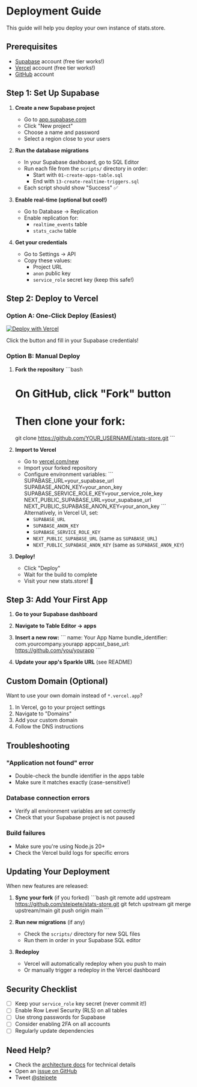 # Deployment Guide

This guide will help you deploy your own instance of stats.store.

## Prerequisites

- [Supabase](https://supabase.com/) account (free tier works!)
- [Vercel](https://vercel.com/) account (free tier works!)
- [GitHub](https://github.com/) account

## Step 1: Set Up Supabase

1. **Create a new Supabase project**
   - Go to [app.supabase.com](https://app.supabase.com/)
   - Click "New project"
   - Choose a name and password
   - Select a region close to your users

2. **Run the database migrations**
   - In your Supabase dashboard, go to SQL Editor
   - Run each file from the `scripts/` directory in order:
     - Start with `01-create-apps-table.sql`
     - End with `13-create-realtime-triggers.sql`
   - Each script should show "Success" ✅

3. **Enable real-time (optional but cool!)**
   - Go to Database → Replication
   - Enable replication for:
     - `realtime_events` table
     - `stats_cache` table

4. **Get your credentials**
   - Go to Settings → API
   - Copy these values:
     - Project URL
     - `anon` public key
     - `service_role` secret key (keep this safe!)

## Step 2: Deploy to Vercel

### Option A: One-Click Deploy (Easiest)

[![Deploy with Vercel](https://vercel.com/button)](https://vercel.com/new/clone?repository-url=https%3A%2F%2Fgithub.com%2Fsteipete%2Fstats-store&env=SUPABASE_URL,SUPABASE_ANON_KEY,SUPABASE_SERVICE_ROLE_KEY,NEXT_PUBLIC_SUPABASE_URL,NEXT_PUBLIC_SUPABASE_ANON_KEY)

Click the button and fill in your Supabase credentials!

### Option B: Manual Deploy

1. **Fork the repository**
   \`\`\`bash
   # On GitHub, click "Fork" button
   # Then clone your fork:
   git clone https://github.com/YOUR_USERNAME/stats-store.git
   \`\`\`

2. **Import to Vercel**
   - Go to [vercel.com/new](https://vercel.com/new)
   - Import your forked repository
   - Configure environment variables:
     \`\`\`
     SUPABASE_URL=your_supabase_url
     SUPABASE_ANON_KEY=your_anon_key
     SUPABASE_SERVICE_ROLE_KEY=your_service_role_key
     NEXT_PUBLIC_SUPABASE_URL=your_supabase_url
     NEXT_PUBLIC_SUPABASE_ANON_KEY=your_anon_key
     \`\`\`
     Alternatively, in Vercel UI, set:
     - `SUPABASE_URL`
     - `SUPABASE_ANON_KEY`
     - `SUPABASE_SERVICE_ROLE_KEY`
     - `NEXT_PUBLIC_SUPABASE_URL` (same as `SUPABASE_URL`)
     - `NEXT_PUBLIC_SUPABASE_ANON_KEY` (same as `SUPABASE_ANON_KEY`)


3. **Deploy!**
   - Click "Deploy"
   - Wait for the build to complete
   - Visit your new stats.store! 🎉

## Step 3: Add Your First App

1. **Go to your Supabase dashboard**
2. **Navigate to Table Editor → apps**
3. **Insert a new row:**
   \`\`\`
   name: Your App Name
   bundle_identifier: com.yourcompany.yourapp
   appcast_base_url: https://github.com/you/yourapp
   \`\`\`

4. **Update your app's Sparkle URL** (see README)

## Custom Domain (Optional)

Want to use your own domain instead of `*.vercel.app`?

1. In Vercel, go to your project settings
2. Navigate to "Domains"
3. Add your custom domain
4. Follow the DNS instructions

## Troubleshooting

### "Application not found" error
- Double-check the bundle identifier in the apps table
- Make sure it matches exactly (case-sensitive!)

### Database connection errors
- Verify all environment variables are set correctly
- Check that your Supabase project is not paused

### Build failures
- Make sure you're using Node.js 20+
- Check the Vercel build logs for specific errors

## Updating Your Deployment

When new features are released:

1. **Sync your fork** (if you forked)
   \`\`\`bash
   git remote add upstream https://github.com/steipete/stats-store.git
   git fetch upstream
   git merge upstream/main
   git push origin main
   \`\`\`

2. **Run new migrations** (if any)
   - Check the `scripts/` directory for new SQL files
   - Run them in order in your Supabase SQL editor

3. **Redeploy**
   - Vercel will automatically redeploy when you push to main
   - Or manually trigger a redeploy in the Vercel dashboard

## Security Checklist

- [ ] Keep your `service_role` key secret (never commit it!)
- [ ] Enable Row Level Security (RLS) on all tables
- [ ] Use strong passwords for Supabase
- [ ] Consider enabling 2FA on all accounts
- [ ] Regularly update dependencies

## Need Help?

- Check the [architecture docs](architecture.md) for technical details
- Open an [issue on GitHub](https://github.com/steipete/stats-store/issues)
- Tweet [@steipete](https://twitter.com/steipete)
